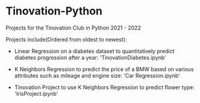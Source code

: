 # Tinovation-Python
Projects for the Tinovation Club in Python 2021 - 2022

Projects include(Ordered from oldest to newest):

- Linear Regression on a diabetes dataset to quantitatively predict diabetes progression after a year: 'TinovationDiabetes.ipynb'

- K Neighbors Regression to predict the price of a BMW based on various attributes such as mileage and engine size: 'Car Regression.ipynb'

- Tinovation Project to use K Neighbors Regression to predict flower type: 'IrisProject.ipynb'

